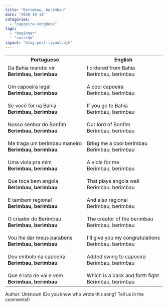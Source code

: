 ```yaml
---
title: "Berimbau, berimbau"
date: "2020-10-14"
categories: 
  - "capoeira-songbook"
tags: 
  - "beginner"
  - "corrido"
layout: "blog-post-layout.njk"
---
```


<table class="capoeira-table">
    <tr class="header-row">
        <th>Portuguese</th>
        <th>English</th>
    </tr>
    <tr>
        <td>Da Bahia mandei vir<br><strong>Berimbau, berimbau</strong><br><br>Um capoeira legal<br><strong>Berimbau, berimbau</strong><br><br>Se você for na Bahia<br><strong>Berimbau, berimbau</strong><br><br>Nosso senhor do Bonfim<br><strong>Berimbau, berimbau</strong><br><br>Me traga um berimbau maneiro<br><strong>Berimbau, berimbau</strong><br><br>Uma viola pra mim<br><strong>Berimbau, berimbau</strong><br><br>Que toca bem angola<br><strong>Berimbau, berimbau</strong><br><br>E tambem regional<br><strong>Berimbau, berimbau</strong><br><br>O criador do Berimbau<br><strong>Berimbau, berimbau</strong><br><br>Vou lhe dar meus parabens<br><strong>Berimbau, berimbau</strong><br><br>Deu embolo na capoeira<br><strong>Berimbau, berimbau</strong><br><br>Que é luta de vai e vem<br><strong>Berimbau, berimbau</strong></td>
        <td>I ordered from Bahia<br>Berimbau, berimbau<br><br>A cool capoeira<br>Berimbau, berimbau<br><br>If you go to Bahia<br>Berimbau, berimbau<br><br>Our lord of Bonfim<br>Berimbau, berimbau<br><br>Bring me a cool berimbau<br>Berimbau, berimbau<br><br>A viola for me<br>Berimbau, berimbau<br><br>That plays angola well<br>Berimbau, berimbau<br><br>And also regional<br>Berimbau, berimbau<br><br>The creator of the berimbau<br>Berimbau, berimbau<br><br>I'll give you my congratulations<br>Berimbau, berimbau<br><br>Added swing to capoeira<br>Berimbau, berimbau<br><br>Which is a back and forth fight<br>Berimbau, berimbau</td>
    </tr>
</table>

<figcaption>
Author: Unknown (Do you know who wrote this song? Tell us in the comments!)
</figcaption>